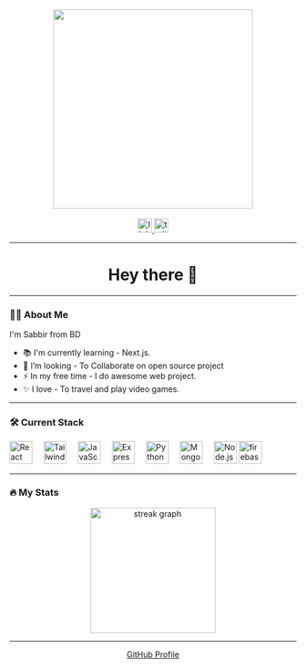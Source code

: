 <div align="center">
  <img height="350" src="https://i.ibb.co.com/rKc5B4F8/Make-your-README.png"  />
</div>

<br/>

<div align="center">
  <a href="www.linkedin.com/in/sabbir-islam-109b12256" target="_blank">
    <img src="https://img.shields.io/static/v1?message=LinkedIn&logo=linkedin&label=&color=0077B5&logoColor=white&labelColor=&style=for-the-badge" height="25" alt="linkedin logo"  />
  </a>
  <img src="https://img.shields.io/static/v1?message=Twitter&logo=twitter&label=&color=1DA1F2&logoColor=white&labelColor=&style=for-the-badge" height="25" alt="twitter logo"  />
</div>


---

<h1 align="center">Hey there 👋</h1>

---

### 👩‍💻 About Me

I'm Sabbir from BD 
- 📚 I'm currently learning - Next.js.
- 🔭 I’m looking - To Collaborate on open source project  
- ⚡ In my free time - I do awesome web project.
- ✨ I love - To travel and play video games.

---

### 🛠 Current Stack

<div align="left">
  <img src="https://cdn.jsdelivr.net/gh/devicons/devicon/icons/react/react-original.svg" height="40" alt="React" />
  <img width="12" />
  <img src="https://cdn.jsdelivr.net/gh/devicons/devicon/icons/tailwindcss/tailwindcss-original-wordmark.svg" height="40" alt="Tailwind CSS" />
  <img width="12" />
  <img src="https://cdn.jsdelivr.net/gh/devicons/devicon/icons/javascript/javascript-original.svg" height="40" alt="JavaScript" />
  <img width="12" />
  <img src="https://cdn.jsdelivr.net/gh/devicons/devicon/icons/express/express-original.svg" height="40" alt="Express" />
  <img width="12" />
  <img src="https://cdn.jsdelivr.net/gh/devicons/devicon/icons/python/python-original.svg" height="40" alt="Python" />
  <img width="12" />
  <img src="https://cdn.jsdelivr.net/gh/devicons/devicon/icons/mongodb/mongodb-original.svg" height="40" alt="MongoDB" />
  <img width="12" />
  <img src="https://cdn.jsdelivr.net/gh/devicons/devicon/icons/nodejs/nodejs-original.svg" height="40" alt="Node.js" />
  <img src="https://cdn.jsdelivr.net/gh/devicons/devicon/icons/firebase/firebase-plain.svg" height="40" alt="firebase logo"  />
</div>

---

### 🔥 My Stats

<div align="center">
  <img src="https://streak-stats.demolab.com?user=sabbir-islam&locale=en&mode=daily&theme=dark&hide_border=false&border_radius=5&order=3" height="220" alt="streak graph"  />
</div>

---

<p align="center">
  <a href="https://github.com/sabbir-islam" target="_blank">GitHub Profile</a>
</p>
